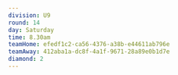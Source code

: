 ```yaml
---
division: U9
round: 14
day: Saturday
time: 8.30am
teamHome: efedf1c2-ca56-4376-a38b-e44611ab796e
teamAway: 412aba1a-dc8f-4a1f-9671-28a89e0b1d7e
diamond: 2
---
```

